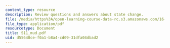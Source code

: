 ```yaml
---
content_type: resource
description: Review questions and answers about state change.
file: /media/https%3A/open-learning-course-data-rc.s3.amazonaws.com/16-01-unified-engineering-i-ii-iii-iv-fall-2005-spring-2006/d55648cef0a1b8a4cd0931dfa04dbad2_S11_mud.pdf
file_type: application/pdf
resourcetype: Document
title: S11_mud.pdf
uid: d55648ce-f0a1-b8a4-cd09-31dfa04dbad2
---
```

